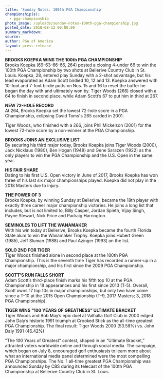 ```yaml
---
title: 'Sunday Notes: 100th PGA Championship'
championship(s):
  - pga-championship
photo_image: /uploads/sunday-notes-100th-pga-championship.jpg
posted_date: 2018-08-12 00:00:00
summary_markdown:
source:
author: PGA of America
layout: press-release
---
```


**BROOKS KOEPKA WINS THE 100th PGA CHAMPIONSHIP**<br>Brooks Koepka (69-63-66-66, 264) posted a closing 4-under 66 to win the 100th PGA Championship by two shots at Bellerive Country Club in St. Louis. Koepka, 28, entered play Sunday with a 2-shot advantage, but his lead evaporated as Adam Scott birdied 10, 12 and 13. Koepka answered with 10-foot and 7-foot birdie putts on Nos. 15 and 16 to reset the buffer he began the day with and ultimately won by. Tiger Woods (266) closed with a 64 to finish in second place, while Adam Scott’s 67 to put him in third at 267.

**NEW 72-HOLE RECORD**<br>At 264, Brooks Koepka set the lowest 72-hole score in a PGA Championship, eclipsing David Toms's 265 carded in 2001.

Tiger Woods, who finished with a 266, joins Phil Mickelson (2001) for the lowest 72-hole score by a non-winner at the PGA Championship.

**BROOKS JOINS AN EXCLUSIVE LIST**<br>By securing his third major today, Brooks Koepka joins Tiger Woods (2000), Jack Nicklaus (1980), Ben Hogan (1948) and Gene Sarazen (1922) as the only players to win the PGA Championship and the U.S. Open in the same year.

**HIS FAIR SHARE**<br>Dating to his first U.S. Open victory in June of 2017, Brooks Koepka has won three of his last six major championships played. Koepka did not play in the 2018 Masters due to injury.

**THE POWER OF 3**<br>Brooks Koepka, by winning Sunday at Bellerive, became the 18th player with exactly three career major championship victories. He joins a long list that includes, but is not limited to, Billy Casper, Jordan Spieth, Vijay Singh, Payne Stewart, Nick Price and Padraig Harrington.

**SEMINOLES TO LIFT THE WANAMAKER**<br>With his win today at Bellerive, Brooks Koepka became the fourth Florida State alum to win the Wanamaker Trophy. Koepka joins Hubert Green (1985), Jeff Sluman (1988) and Paul Azinger (1993) on the list.

**SOLO 2ND FOR TIGER**<br>Tiger Woods finished alone in second place at the 100th PGA Championship. This is the seventh time Tiger has recorded a runner-up in a major championship, and his first since the 2009 PGA Championship.

**SCOTT’S RUN FALLS SHORT**<br>Adam Scott’s third-place finish marks his fifth top 10 at the PGA Championship in 18 appearances and his first since 2013 (T-5). Overall, Scott owns 17 top 10s in major championships, but only two have come since a T-10 at the 2015 Open Championship (T-9, 2017 Masters; 3, 2018 PGA Championship).

**TIGER WINS “100 YEARS OF GREATNESS” ULTIMATE BRACKET**<br>Tiger Woods and Bob May’s epic duel at Valhalla Golf Club in 2000 edged John Daly’s historic 1991 triumph at Crooked Stick as the all-time greatest PGA Championship. The final result: Tiger Woods 2000 (53.58%) vs. John Daly 1991 (46.42%)

“The 100 Years of Greatest” contest, shaped in an “Ultimate Bracket,” attracted voters worldwide online and through social media. The campaign, which began on July 8, encouraged golf enthusiasts to learn more about what an international media panel determined were the most compelling PGA Championships. The No. 1 all-time greatest PGA Championship was announced Sunday by CBS during its telecast of the 100th PGA Championship at Bellerive Country Club in St. Louis.